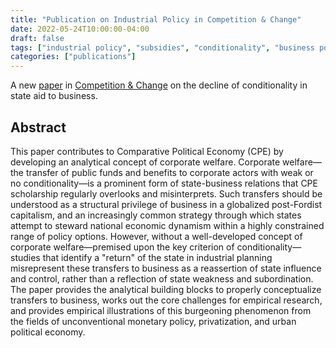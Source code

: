 ```yaml
---
title: "Publication on Industrial Policy in Competition & Change"
date: 2022-05-24T10:00:00-04:00
draft: false
tags: ["industrial policy", "subsidies", "conditionality", "business power", "historical analysis", "political economy"]
categories: ["publications"]
---
```


A new [paper](https://journals.sagepub.com/doi/pdf/10.1177/10245294221101145) in [Competition & Change](journals.sagepub.com/home/cch) on the decline of conditionality in state aid to business.

<!--more-->

## Abstract

This paper contributes to Comparative Political Economy (CPE) by developing an analytical concept of corporate welfare. Corporate welfare—the transfer of public funds and benefits to corporate actors with weak or no conditionality—is a prominent form of state-business relations that CPE scholarship regularly overlooks and misinterprets. Such transfers should be understood as a structural privilege of business in a globalized post-Fordist capitalism, and an increasingly common strategy through which states attempt to steward national economic dynamism within a highly constrained range of policy options. However, without a well-developed concept of corporate welfare—premised upon the key criterion of conditionality—studies that identify a "return" of the state in industrial planning misrepresent these transfers to business as a reassertion of state influence and control, rather than a reflection of state weakness and subordination. The paper provides the analytical building blocks to properly conceptualize transfers to business, works out the core challenges for empirical research, and provides empirical illustrations of this burgeoning phenomenon from the fields of unconventional monetary policy, privatization, and urban political economy.